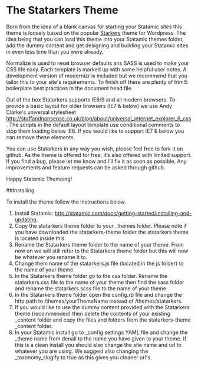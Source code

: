 # The Statarkers Theme

Born from the idea of a blank canvas for starting your Statamic sites this theme is loosely based on the popular [Starkers](http://viewportindustries.com/products/starkers/) theme for Wordpress. The idea being that you can load this theme into your Statamic themes folder, add the dummy content and get designing and building your Statamic sites in even less time than you were already.

Normalize is used to reset browser defaults ans SASS is used to make your CSS life easy. Each template is marked up with some helpful user notes. A development version of modernizr is included but we recommend that you tailor this to your site's requirements. To finish off there are plenty of html5 boilerplate best practices in the document head file.

Out of the box Statarkers supports IE8/9 and all modern browsers. To provide a basic layout for older browsers (IE7 & below) we use Andy Clarke's universal stylesheet http://stuffandnonsense.co.uk/blog/about/universal_internet_explorer_6_css. The scripts in the default layout template use conditional comments to stop them loading below IE8. If you would like to support IE7 & below you can remove these elements. 

You can use Statarkers in any way you wish, please feel free to fork it on github. As the theme is offered for free, it’s also offered with limited support. If you find a bug, please let me know and I’ll fix it as soon as possible. Any improvements and feature requests can be asked through github.

Happy Statamic Themeing!

##Installing

To install the theme follow the instructions below.

1. Install Statamic: http://statamic.com/docs/getting-started/installing-and-updating.
2. Copy the statarkers theme folder to your _themes folder. Please note if you have downloaded the statarkers-theme folder the statarkers theme is located inside this.
3. Rename the Statarkers theme folder to the name of your theme. From now on we will still refer to the Statarkers theme folder but this will now be whatever you rename it to.
4. Change them name of the statarkers.js file (located in the js folder) to the name of your theme.
5. In the Statarkers theme folder go to the css folder. Rename the statarkers.css file to the name of your theme then find the sass folder and rename the statarkers.scss file to the name of your theme.
6. In the Statarkers theme folder open the config.rb file and change the http path to /themes/yourThemeName instead of /themes/statarkers.
7. If you would like to use the dummy content provided with the Statarkers theme (recommended) then delete the contents of your existing _content folder and copy the files and folders from the statarkers-theme _content folder.
8. In your Statamic install go to _config settings YAML file and change the _theme name from denali to the name you have given to your theme. If this is a clean install you should also change the site name and url to whatever you are using. We suggest also changing the _taxonomy_slugify to true as this gives you cleaner url's.
